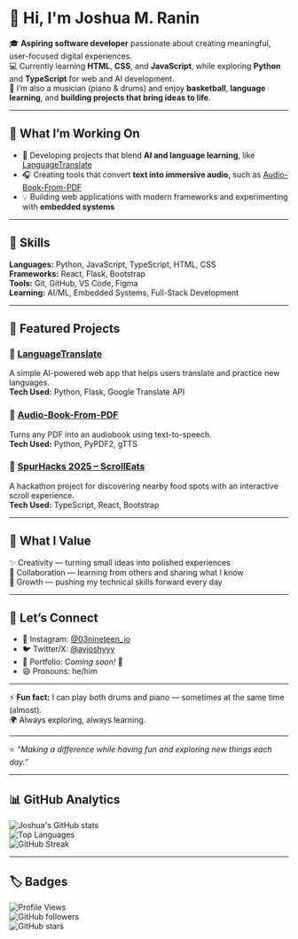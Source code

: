 
# 👋 Hi, I'm Joshua M. Ranin

🎓 **Aspiring software developer** passionate about creating meaningful, user-focused digital experiences.  
💻 Currently learning **HTML**, **CSS**, and **JavaScript**, while exploring **Python** and **TypeScript** for web and AI development.  
🎵 I’m also a musician (piano & drums) and enjoy **basketball**, **language learning**, and **building projects that bring ideas to life**.

---

## 🚀 What I’m Working On
- 🧠 Developing projects that blend **AI and language learning**, like [LanguageTranslate](#)  
- 🎧 Creating tools that convert **text into immersive audio**, such as [Audio-Book-From-PDF](#)  
- 💡 Building web applications with modern frameworks and experimenting with **embedded systems**

---

## 🧰 Skills
**Languages:** Python, JavaScript, TypeScript, HTML, CSS  
**Frameworks:** React, Flask, Bootstrap  
**Tools:** Git, GitHub, VS Code, Figma  
**Learning:** AI/ML, Embedded Systems, Full-Stack Development  

---

## 🧩 Featured Projects

### 🔹 [LanguageTranslate](#)
A simple AI-powered web app that helps users translate and practice new languages.  
**Tech Used:** Python, Flask, Google Translate API  

### 🔹 [Audio-Book-From-PDF](#)
Turns any PDF into an audiobook using text-to-speech.  
**Tech Used:** Python, PyPDF2, gTTS  

### 🔹 [SpurHacks 2025 – ScrollEats](#)
A hackathon project for discovering nearby food spots with an interactive scroll experience.  
**Tech Used:** TypeScript, React, Bootstrap  

---

## 🌱 What I Value
✨ Creativity — turning small ideas into polished experiences  
🤝 Collaboration — learning from others and sharing what I know  
🚀 Growth — pushing my technical skills forward every day  

---

## 💬 Let’s Connect
- 📸 Instagram: [@03nineteen_jo](https://instagram.com/03nineteen_jo)  
- 🐦 Twitter/X: [@ayjoshyyy](https://twitter.com/ayjoshyyy)  
- 💼 Portfolio: *Coming soon!* 🚧  
- 😄 Pronouns: he/him  

---

⚡ **Fun fact:** I can play both drums and piano — sometimes at the same time (almost).  
🌍 Always exploring, always learning.

---

⭐ *“Making a difference while having fun and exploring new things each day.”*

---

## 📊 GitHub Analytics

![Joshua's GitHub stats](https://github-readme-stats.vercel.app/api?username=juswamacbook&show_icons=true&theme=tokyonight&hide_border=true)  
![Top Languages](https://github-readme-stats.vercel.app/api/top-langs/?username=juswamacbook&layout=compact&theme=tokyonight&hide_border=true)  
![GitHub Streak](https://streak-stats.demolab.com?user=juswamacbook&theme=tokyonight&hide_border=true)

---

## 🏷️ Badges

![Profile Views](https://komarev.com/ghpvc/?username=juswamacbook&color=blueviolet)  
![GitHub followers](https://img.shields.io/github/followers/juswamacbook?label=Followers&style=social)  
![GitHub stars](https://img.shields.io/github/stars/juswamacbook?affiliations=OWNER&style=social)
